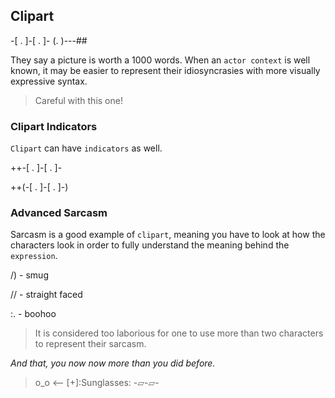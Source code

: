 ## Clipart

-[ . ]-[ . ]-
(. )---##

They say a picture is worth a 1000 words.  When an `actor context` is well known, it may be easier to represent their idiosyncrasies with more visually expressive syntax.

> Careful with this one!

### Clipart Indicators
`Clipart` can have `indicators` as well.

++-[ . ]-[ . ]-

++(-[ . ]-[ . ]-)

### Advanced Sarcasm
Sarcasm is a good example of `clipart`, meaning you have to look at how the characters look in order to fully understand the meaning behind the `expression`.

/) - smug

// - straight faced

:. - boohoo

> It is considered too laborious for one to use more than two characters to represent their sarcasm.

_And that, you now now more than you did before._
>  o_o <-- [+]:Sunglasses:
> -▱-▱-